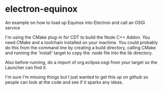 # electron-equinox
An example on how to load up Equinox into Electron and call an OSGi service

I'm using the CMake plug-in for CDT to build the Node C++ Addon.
You need CMake and a toolchain installed on your machine.
You could probably do this from the command line by creating a build directory,
calling CMake and running the 'install' target to copy the .node file into the lib directory.

Also before running, do a import of org.eclipse.osgi from your target so the Launcher can find it.

I'm sure I'm missing things but I just wanted to get this up on github so people can look at the code
and see if it sparks any ideas.
